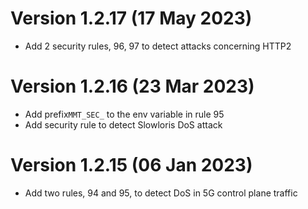 # Version 1.2.17 (17 May 2023)
- Add 2 security rules, 96, 97 to detect attacks concerning HTTP2

# Version 1.2.16 (23 Mar 2023)
- Add prefix`MMT_SEC_` to the env variable in rule 95
- Add security rule to detect Slowloris DoS attack

# Version 1.2.15 (06 Jan 2023)
- Add two rules, 94 and 95, to detect DoS in 5G control plane traffic